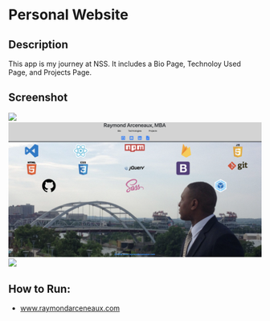 # Personal Website

## Description
 This app is my journey at NSS. It includes a Bio Page, Technoloy Used Page, and Projects Page.
 
## Screenshot
![](https://firebasestorage.googleapis.com/v0/b/my-dash-93e26.appspot.com/o/images%2Fbio.png?alt=media&token=7ea23950-ef23-44e9-a3ce-2dba964c9703)
![](https://raw.githubusercontent.com/rarceneaux/e10-personal/master/src/assets/images/Tech.png)
![](https://firebasestorage.googleapis.com/v0/b/my-dash-93e26.appspot.com/o/images%2Fprojects.png?alt=media&token=ef3a4828-20ec-48dc-a230-2ee89892b54a)
## How to Run:
  * www.raymondarceneaux.com
